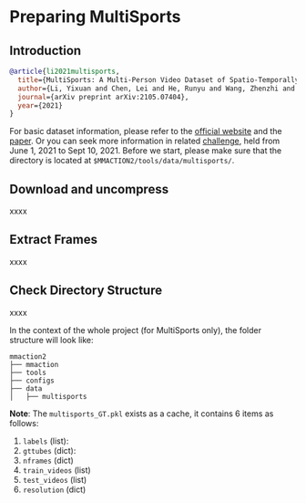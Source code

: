 # Preparing MultiSports

## Introduction

```BibTex
@article{li2021multisports,
  title={MultiSports: A Multi-Person Video Dataset of Spatio-Temporally Localized Sports Actions},
  author={Li, Yixuan and Chen, Lei and He, Runyu and Wang, Zhenzhi and Wu, Gangshan and Wang, Limin},
  journal={arXiv preprint arXiv:2105.07404},
  year={2021}
}
```

For basic dataset information, please refer to the [official website](https://deeperaction.github.io/multisports/)
and the [paper](https://arxiv.org/abs/2105.07404). Or you can seek more information in related [challenge](https://competitions.codalab.org/competitions/32066),
held from June 1, 2021 to Sept 10, 2021.
Before we start, please make sure that the directory is located at `$MMACTION2/tools/data/multisports/`.

## Download and uncompress

xxxx

## Extract Frames

xxxx

## Check Directory Structure

xxxx

In the context of the whole project (for MultiSports only), the folder structure will look like:

```
mmaction2
├── mmaction
├── tools
├── configs
├── data
│   ├── multisports
```

**Note**: The `multisports_GT.pkl` exists as a cache, it contains 6 items as follows:

1. `labels` (list):
2. `gttubes` (dict):
3. `nframes` (dict)
4. `train_videos` (list)
5. `test_videos` (list)
6. `resolution` (dict)
